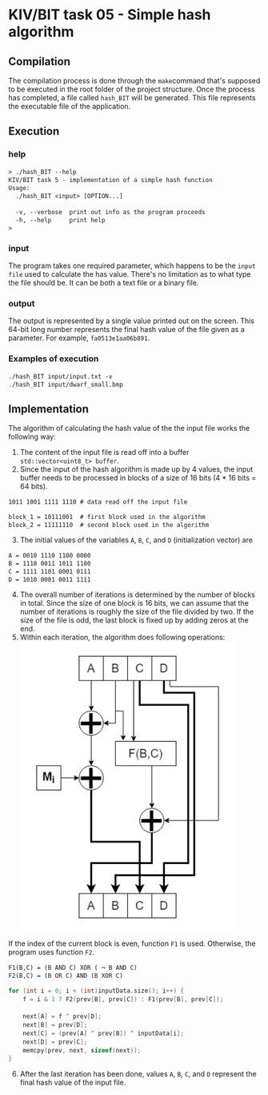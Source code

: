 
  
# KIV/BIT task 05 - Simple hash algorithm

## Compilation

The compilation process is done through the `make`command that's supposed to be executed in the root folder of the project structure. Once the process has completed, a file called `hash_BIT` will be generated. This file represents the executable file of the application.

## Execution

### help
```
> ./hash_BIT --help
KIV/BIT task 5 - implementation of a simple hash function
Usage:
  ./hash_BIT <input> [OPTION...]

  -v, --verbose  print out info as the program proceeds
  -h, --help     print help
>
```
### input
The program takes one required parameter, which happens to be the `input file` used to calculate the has value. There's no limitation as to what type the file should be. It can be both a text file or a binary file.

### output
The output is represented by a single value printed out on the screen. This 64-bit long number represents the final hash value of the file given as a parameter. For example, `fa0513e1aa06b891`. 
### Examples of execution
```
./hash_BIT input/input.txt -v
./hash_BIT input/dwarf_small.bmp
```
## Implementation
The algorithm of calculating the hash value of the the input file works the following way:
1.  The content of the input file is read off into a buffer  `std::vector<uint8_t> buffer`.
2. Since the input of the hash algorithm is made up by 4 values, the input buffer needs to be processed in blocks of a size of 16 bits  (4 * 16 bits = 64 bits).
```
1011 1001 1111 1110 # data read off the input file
```
```
block_1 = 10111001  # first block used in the algorithm
block_2 = 11111110	# second block used in the algorithm
```
3. The initial values of the variables `A`, `B`, `C`, and `D` (initialization vector) are 
```
A = 0010 1110 1100 0000
B = 1110 0011 1011 1100
C = 1111 1101 0001 0111
D = 1010 0001 0011 1111
```
4. The overall number of iterations is determined by the number of blocks in total. Since the size of one block is 16 bits, we can assume that the number of iterations is roughly the size of the file divided by two. If the size of the file is odd, the last block is fixed up by adding zeros at the end.
5. Within each iteration, the algorithm does following operations:
![Screenshot](doc/hash-algorithm.png)

If the index of the current block is even, function `F1` is used. Otherwise, the program uses function `F2`.
```
F1(B,C) = (B AND C) XOR ( ¬ B AND C)
F2(B,C) = (B OR C) AND (B XOR C)
```
```c++
for (int i = 0; i < (int)inputData.size(); i++) {
	f = i & 1 ? F2(prev[B], prev[C]) : F1(prev[B], prev[C]);

	next[A] = f ^ prev[D];
	next[B] = prev[D];
	next[C] = (prev[A] ^ prev[B]) ^ inputData[i];
	next[D] = prev[C];
	memcpy(prev, next, sizeof(next));
}
```
6. After the last iteration has been done, values `A`, `B`, `C`, and `D` represent the final hash value of the input file.